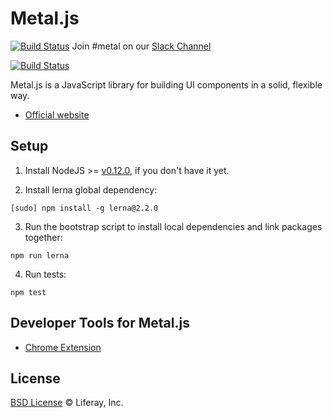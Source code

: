 # Metal.js

[![Build Status](https://img.shields.io/travis/metal/metal.js/master.svg?style=flat)](https://travis-ci.org/metal/metal.js)
Join #metal on our [Slack Channel](liferay-community.slack.com)

[![Build Status](https://saucelabs.com/browser-matrix/metal-js.svg)](https://saucelabs.com/beta/builds/a0b06f2845e541c78db25576f2ddc501)

Metal.js is a JavaScript library for building UI components in a solid, flexible way.

* [Official website](http://metaljs.com)

## Setup

1. Install NodeJS >= [v0.12.0](http://nodejs.org/dist/v0.12.0/), if you don't have it yet.

2. Install lerna global dependency:

  ```
  [sudo] npm install -g lerna@2.2.0
  ```

3. Run the bootstrap script to install local dependencies and link packages together:

  ```
  npm run lerna
  ```

4. Run tests:

  ```
  npm test
  ```

## Developer Tools for Metal.js
* [Chrome Extension](https://chrome.google.com/webstore/detail/metaljs-developer-tools/fagnjmppkokolnbloalifcmcooldhiik)

## License

[BSD License](https://github.com/metal/metal.js/blob/master/LICENSE.md) © Liferay, Inc.
